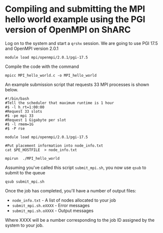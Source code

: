 Compiling and submitting the MPI hello world example using the PGI version of OpenMPI on ShARC
==============================================================================================
Log on to the system and start a ``qrshx`` session. We are going to use PGI 17.5 and OpenMPI version 2.0.1

    module load mpi/openmpi/2.0.1/pgi-17.5

Compile the code with the command

    mpicc MPI_hello_world.c -o MPI_hello_world

An example submission script that requests 33 MPI processes is shown below.

```
#!/bin/bash
#Tell the scheduler that maximum runtime is 1 hour
#$ -l h_rt=1:00:00
#Request 33 slots
#$ -pe mpi 33
#Request 1 Gigabyte per slot
#$ -l rmem=1G
#$ -P rse

module load mpi/openmpi/2.0.1/pgi-17.5

#Put placement information into node_info.txt
cat $PE_HOSTFILE  > node_info.txt

mpirun  ./MPI_hello_world
```

Assuming you've called this  script `submit_mpi.sh`, you now use `qsub` to submit to the queue

```
qsub submit_mpi.sh
```

Once the job has completed, you'll have a number of output files: 

* `node_info.txt` - A list of nodes allocated to your job
* `submit_mpi.sh.eXXXX` - Error messages
* `submit_mpi.sh.oXXXX` - Output messages

Where XXXX will be a number corresponding to the job ID assigned by the system to your job.
